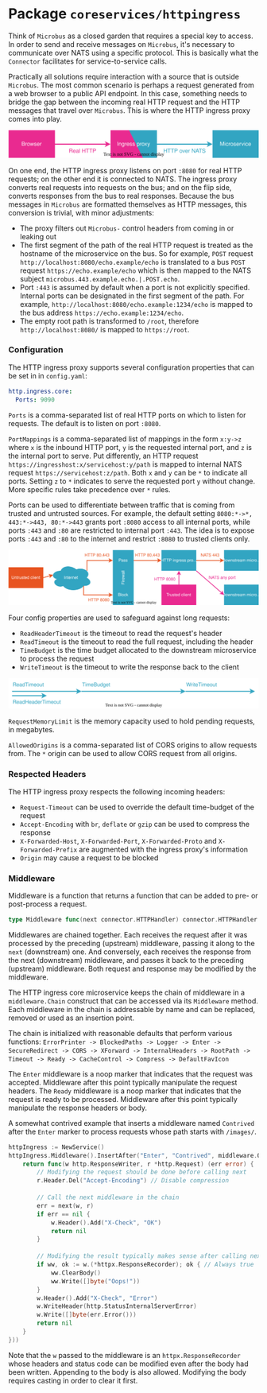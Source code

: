 # Package `coreservices/httpingress`

Think of `Microbus` as a closed garden that requires a special key to access. In order to send and receive messages on `Microbus`, it's necessary to communicate over NATS using a specific protocol. This is basically what the `Connector` facilitates for service-to-service calls.

Practically all solutions require interaction with a source that is outside `Microbus`. The most common scenario is perhaps a request generated from a web browser to a public API endpoint. In this case, something needs to bridge the gap between the incoming real HTTP request and the HTTP messages that travel over `Microbus`. This is where the HTTP ingress proxy comes into play.

<img src="./coreservices-httpingress-1.drawio.svg">
<p></p>

On one end, the HTTP ingress proxy listens on port `:8080` for real HTTP requests; on the other end it is connected to NATS. The ingress proxy converts real requests into requests on the bus; and on the flip side, converts responses from the bus to real responses. Because the bus messages in `Microbus` are formatted themselves as HTTP messages, this conversion is trivial, with minor adjustments:

* The proxy filters out `Microbus-` control headers from coming in or leaking out
* The first segment of the path of the real HTTP request is treated as the hostname of the microservice on the bus. So for example, `POST` request `http://localhost:8080/echo.example/echo` is translated to a bus `POST` request `https://echo.example/echo` which is then mapped to the NATS subject `microbus.443.example.echo.|.POST.echo`.
* Port `:443` is assumed by default when a port is not explicitly specified. Internal ports can be designated in the first segment of the path. For example, `http://localhost:8080/echo.example:1234/echo` is mapped to the bus address `https://echo.example:1234/echo`.
* The empty root path is transformed to `/root`, therefore `http://localhost:8080/` is mapped to `https://root`.

### Configuration

The HTTP ingress proxy supports several configuration properties that can be set in in `config.yaml`:

```yaml
http.ingress.core:
  Ports: 9090
```

`Ports` is a comma-separated list of real HTTP ports on which to listen for requests. The default is to listen on port `:8080`.

`PortMappings` is a comma-separated list of mappings in the form `x:y->z` where `x` is the inbound
HTTP port, `y` is the requested internal port, and `z` is the internal port to serve.
Put differently, an HTTP request `https://ingresshost:x/servicehost:y/path` is mapped to internal NATS
request `https://servicehost:z/path`.
Both `x` and `y` can be `*` to indicate all ports. Setting `z` to `*` indicates to serve the requested
port `y` without change. More specific rules take precedence over `*` rules.

Ports can be used to differentiate between traffic that is coming from trusted and untrusted sources. For example, the default setting `8080:*->*, 443:*->443, 80:*->443` grants port `:8080` access to all internal ports, while ports `:443` and `:80` are restricted to internal port `:443`. The idea is to expose ports `:443` and `:80` to the internet and restrict `:8080` to trusted clients only.

<img src="./coreservices-httpingress-3.drawio.svg">
<p></p>

Four config properties are used to safeguard against long requests:

* `ReadHeaderTimeout` is the timeout to read the request's header
* `ReadTimeout` is the timeout to read the full request, including the header
* `TimeBudget` is the time budget allocated to the downstream microservice to process the request
* `WriteTimeout` is the timeout to write the response back to the client

<img src="./coreservices-httpingress-2.drawio.svg">
<p></p>

`RequestMemoryLimit` is the memory capacity used to hold pending requests, in megabytes.

`AllowedOrigins` is a comma-separated list of CORS origins to allow requests from. The `*` origin can be used to allow CORS request from all origins.

### Respected Headers

The HTTP ingress proxy respects the following incoming headers:

* `Request-Timeout` can be used to override the default time-budget of the request
* `Accept-Encoding` with `br`, `deflate` or `gzip` can be used to compress the response
* `X-Forwarded-Host`, `X-Forwarded-Port`, `X-Forwarded-Proto` and `X-Forwarded-Prefix` are augmented with the ingress proxy's information 
* `Origin` may cause a request to be blocked

### Middleware

Middleware is a function that returns a function that can be added to pre- or post-process a request.

```go
type Middleware func(next connector.HTTPHandler) connector.HTTPHandler
```

Middlewares are chained together. Each receives the request after it was processed by the preceding (upstream) middleware, passing it along to the `next` (downstream) one. And conversely, each receives the response from the next (downstream) middleware, and passes it back to the preceding (upstream) middleware. Both request and response may be modified by the middleware.

The HTTP ingress core microservice keeps the chain of middleware in a `middleware.Chain` construct that can be accessed via its `Middleware` method.
Each middleware in the chain is addressable by name and can be replaced, removed or used as an insertion point.

The chain is initialized with reasonable defaults that perform various functions:
`ErrorPrinter -> BlockedPaths -> Logger -> Enter -> SecureRedirect -> CORS -> XForward -> InternalHeaders -> RootPath -> Timeout -> Ready -> CacheControl -> Compress -> DefaultFavIcon`

The `Enter` middleware is a noop marker that indicates that the request was accepted. Middleware after this point typically manipulate the request headers.
The `Ready` middleware is a noop marker that indicates that the request is ready to be processed. Middleware after this point typically manipulate the response headers or body.

A somewhat contrived example that inserts a middleware named `Contrived` after the `Enter` marker to process requests whose path starts with `/images/`.

```go
httpIngress := NewService()
httpIngress.Middleware().InsertAfter("Enter", "Contrived", middleware.OnRoutePrefix("/images/", func(next connector.HTTPHandler) connector.HTTPHandler {
	return func(w http.ResponseWriter, r *http.Request) (err error) {
		// Modifying the request should be done before calling next
		r.Header.Del("Accept-Encoding") // Disable compression
		
		// Call the next middleware in the chain
		err = next(w, r)
		if err == nil {
			w.Header().Add("X-Check", "OK")
			return nil
		}

		// Modifying the result typically makes sense after calling next
		if ww, ok := w.(*httpx.ResponseRecorder); ok { // Always true
			ww.ClearBody()
			ww.Write([]byte("Oops!"))
		}
		w.Header().Add("X-Check", "Error")
		w.WriteHeader(http.StatusInternalServerError)
		w.Write([]byte(err.Error()))
		return nil
	}
}))
```

Note that the `w` passed to the middleware is an `httpx.ResponseRecorder` whose headers and status code can be modified even after the body had been written. Appending to the body is also allowed. Modifying the body requires casting in order to clear it first.
